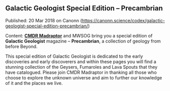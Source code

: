 ## Galactic Geologist Special Edition &#8211; Precambrian

Published: 20 Mar 2018 on Canonn (https://canonn.science/codex/galactic-geologist-special-edition-precambrian/)

Content: [**CMDR Madraptor**](https://canonn.science/user/madraptor86/) and MWSOG bring you a special edition of **Galactic Geologist** magazine – **Precambrian**, a collection of geology from before Beyond.

This special edition of Galactic Geologist is dedicated to the early discoveries and early discoverers and within these pages you will find a stunning collection of the Geysers, Fumaroles and Lava Spouts that they have catalogued. Please join CMDR Madraptor in thanking all those who choose to explore the unknown universe and aim to further our knowledge of it and the places we live.